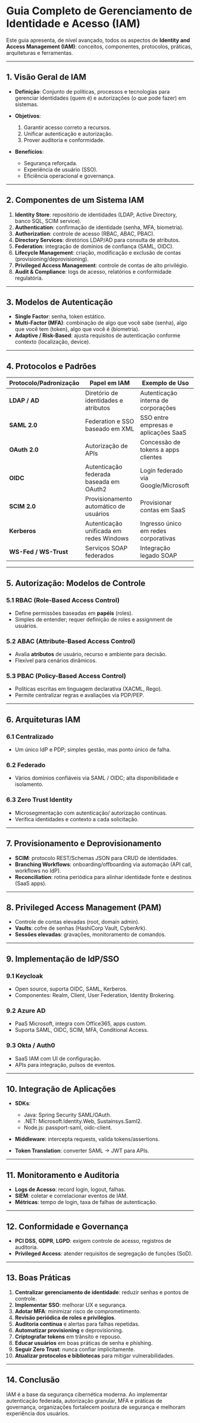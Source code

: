 # Guia Completo de Gerenciamento de Identidade e Acesso (IAM)

Este guia apresenta, de nível avançado, todos os aspectos de **Identity and Access Management (IAM)**: conceitos, componentes, protocolos, práticas, arquiteturas e ferramentas.

---

## 1. Visão Geral de IAM

* **Definição**: Conjunto de políticas, processos e tecnologias para gerenciar identidades (quem é) e autorizações (o que pode fazer) em sistemas.
* **Objetivos**:

  1. Garantir acesso correto a recursos.
  2. Unificar autenticação e autorização.
  3. Prover auditoria e conformidade.
* **Benefícios**:

  * Segurança reforçada.
  * Experiência de usuário (SSO).
  * Eficiência operacional e governança.

---

## 2. Componentes de um Sistema IAM

1. **Identity Store**: repositório de identidades (LDAP, Active Directory, banco SQL, SCIM service).
2. **Authentication**: confirmação de identidade (senha, MFA, biometria).
3. **Authorization**: controle de acesso (RBAC, ABAC, PBAC).
4. **Directory Services**: diretórios LDAP/AD para consulta de atributos.
5. **Federation**: integração de domínios de confiança (SAML, OIDC).
6. **Lifecycle Management**: criação, modificação e exclusão de contas (provisioning/deprovisioning).
7. **Privileged Access Management**: controle de contas de alto privilégio.
8. **Audit & Compliance**: logs de acesso, relatórios e conformidade regulatória.

---

## 3. Modelos de Autenticação

* **Single Factor**: senha, token estático.
* **Multi-Factor (MFA)**: combinação de algo que você sabe (senha), algo que você tem (token), algo que você é (biometria).
* **Adaptive / Risk-Based**: ajusta requisitos de autenticação conforme contexto (localização, device).

---

## 4. Protocolos e Padrões

| Protocolo/Padronização | Papel em IAM                            | Exemplo de Uso                       |
| ---------------------- | --------------------------------------- | ------------------------------------ |
| **LDAP / AD**          | Diretório de identidades e atributos    | Autenticação interna de corporações  |
| **SAML 2.0**           | Federation e SSO baseado em XML         | SSO entre empresas e aplicações SaaS |
| **OAuth 2.0**          | Autorização de APIs                     | Concessão de tokens a apps clientes  |
| **OIDC**               | Autenticação federada baseada em OAuth2 | Login federado via Google/Microsoft  |
| **SCIM 2.0**           | Provisionamento automático de usuários  | Provisionar contas em SaaS           |
| **Kerberos**           | Autenticação unificada em redes Windows | Ingresso único em redes corporativas |
| **WS-Fed / WS-Trust**  | Serviços SOAP federados                 | Integração legado SOAP               |

---

## 5. Autorização: Modelos de Controle

### 5.1 RBAC (Role-Based Access Control)

* Define permissões baseadas em **papéis** (roles).
* Simples de entender; requer definição de roles e assignment de usuários.

### 5.2 ABAC (Attribute-Based Access Control)

* Avalia **atributos** de usuário, recurso e ambiente para decisão.
* Flexível para cenários dinâmicos.

### 5.3 PBAC (Policy-Based Access Control)

* Políticas escritas em linguagem declarativa (XACML, Rego).
* Permite centralizar regras e avaliações via PDP/PEP.

---

## 6. Arquiteturas IAM

### 6.1 Centralizado

* Um único IdP e PDP; simples gestão, mas ponto único de falha.

### 6.2 Federado

* Vários domínios confiáveis via SAML / OIDC; alta disponibilidade e isolamento.

### 6.3 Zero Trust Identity

* Microsegmentação com autenticação/ autorização contínuas.
* Verifica identidades e contexto a cada solicitação.

---

## 7. Provisionamento e Deprovisionamento

* **SCIM**: protocolo REST/Schemas JSON para CRUD de identidades.
* **Branching Workflows**: onboarding/offboarding via automação (API call, workflows no IdP).
* **Reconciliation**: rotina periódica para alinhar identidade fonte e destinos (SaaS apps).

---

## 8. Privileged Access Management (PAM)

* Controle de contas elevadas (root, domain admin).
* **Vaults**: cofre de senhas (HashiCorp Vault, CyberArk).
* **Sessões elevadas**: gravações, monitoramento de comandos.

---

## 9. Implementação de IdP/SSO

### 9.1 Keycloak

* Open source, suporta OIDC, SAML, Kerberos.
* Componentes: Realm, Client, User Federation, Identity Brokering.

### 9.2 Azure AD

* PaaS Microsoft, integra com Office365, apps custom.
* Suporta SAML, OIDC, SCIM, MFA, Conditional Access.

### 9.3 Okta / Auth0

* SaaS IAM com UI de configuração.
* APIs para integração, pulsos de eventos.

---

## 10. Integração de Aplicações

* **SDKs**:

  * Java: Spring Security SAML/OAuth.
  * .NET: Microsoft.Identity.Web, Sustainsys.Saml2.
  * Node.js: passport-saml, oidc-client.
* **Middleware**: intercepta requests, valida tokens/assertions.
* **Token Translation**: converter SAML → JWT para APIs.

---

## 11. Monitoramento e Auditoria

* **Logs de Acesso**: record login, logout, falhas.
* **SIEM**: coletar e correlacionar eventos de IAM.
* **Métricas**: tempo de login, taxa de falhas de autenticação.

---

## 12. Conformidade e Governança

* **PCI DSS**, **GDPR**, **LGPD**: exigem controle de acesso, registros de auditoria.
* **Privileged Access**: atender requisitos de segregação de funções (SoD).

---

## 13. Boas Práticas

1. **Centralizar gerenciamento de identidade**: reduzir senhas e pontos de controle.
2. **Implementar SSO**: melhorar UX e segurança.
3. **Adotar MFA**: minimizar risco de comprometimento.
4. **Revisão periódica de roles e privilégios**.
5. **Auditoria contínua** e alertas para falhas repetidas.
6. **Automatizar provisioning** e deprovisioning.
7. **Criptografar tokens** em trânsito e repouso.
8. **Educar usuários** em boas práticas de senha e phishing.
9. **Seguir Zero Trust**: nunca confiar implicitamente.
10. **Atualizar protocolos e bibliotecas** para mitigar vulnerabilidades.

---

## 14. Conclusão

IAM é a base da segurança cibernética moderna. Ao implementar autenticação federada, autorização granular, MFA e práticas de governança, organizações fortalecem postura de segurança e melhoram experiência dos usuários.
